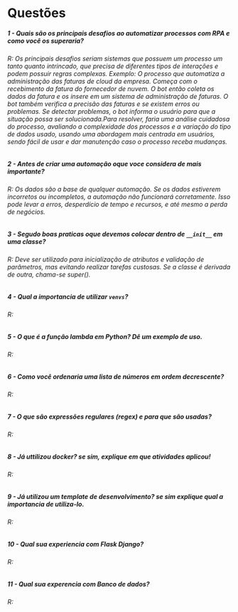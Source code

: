 # Questões

##### 1 - Quais são os principais desafios ao automatizar processos com RPA e como você os superaria?
###### R: Os principais desafios seriam sistemas que possuem um processo um tanto quanto intrincado, que precisa de diferentes tipos de interações e podem possuir regras complexas. Exemplo: O processo que automatiza a administração das faturas de cloud da empresa. Começa com o recebimento da fatura do fornecedor de nuvem. O bot então coleta os dados da fatura e os insere em um sistema de administração de faturas. O bot também verifica a precisão das faturas e se existem erros ou problemas. Se detectar problemas, o bot informa o usuário para que a situação possa ser solucionada.Para resolver, faria uma análise cuidadosa do processo, avaliando a complexidade dos processos e a variação do tipo de dados usado, usando uma abordagem mais centrada em usuários, sendo fácil de usar e dar manutenção caso o processo receba mudanças.

##### 2 - Antes de criar uma automação oque voce considera de mais importante?
###### R: Os dados são a base de qualquer automação. Se os dados estiverem incorretos ou incompletos, a automação não funcionará corretamente. Isso pode levar a erros, desperdício de tempo e recursos, e até mesmo a perda de negócios.

##### 3 - Segudo boas praticas oque devemos colocar dentro de `__init__` em uma classe?
###### R: Deve ser utilizado para inicialização de atributos e validação de parâmetros, mas evitando realizar tarefas custosas. Se a classe é derivada de outra, chama-se super().

##### 4 - Qual a importancia de utilizar `venvs`?
###### R: 

##### 5 - O que é a função lambda em Python? Dê um exemplo de uso.
###### R: 

##### 6 - Como você ordenaria uma lista de números em ordem decrescente?
###### R: 

##### 7 - O que são expressões regulares (regex) e para que são usadas?
###### R: 

##### 8 - Já uttilizou docker? se sim, explique em que atividades aplicou!
###### R: 

##### 9 - Já utilizou um template de desenvolvimento? se sim explique qual a importancia de utiliza-lo.
###### R: 

##### 10 - Qual sua experiencia com Flask Django?
###### R: 

##### 11 - Qual sua experencia com Banco de dados?
###### R: 
